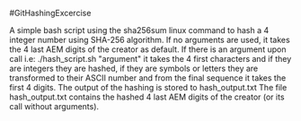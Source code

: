#GitHashingExcercise

A simple bash script using the sha256sum linux command to hash a 4 integer number using SHA-256 algorithm.
If no arguments are used, it takes the 4 last AEM digits of the creator as default.
If there is an argument upon call i.e: ./hash_script.sh "argument" it takes the 4 first characters and 
if they are integers they are hashed, if they are symbols or letters they are transformed to their ASCII number and from the final sequence it takes the first 4 digits.
The output of the hashing is stored to hash_output.txt
The file hash_output.txt contains the hashed 4 last AEM digits of the creator (or its call without arguments).
